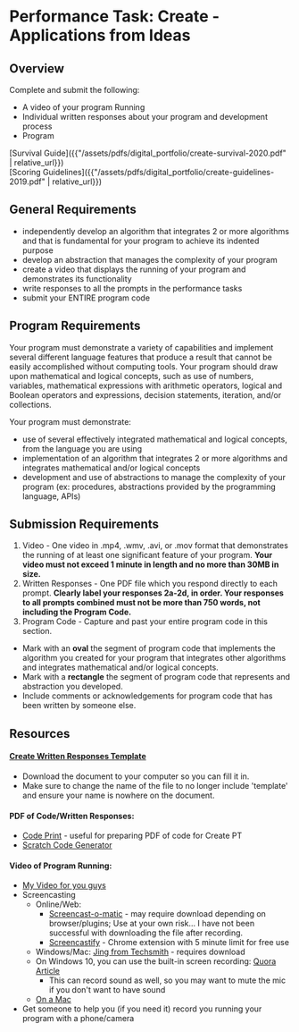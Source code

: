 # Performance Task: Create - Applications from Ideas

## Overview

Complete and submit the following:
- A video of your program Running
- Individual written responses about your program and development process
- Program

[Survival Guide]({{"/assets/pdfs/digital_portfolio/create-survival-2020.pdf" | relative_url}})<br>
[Scoring Guidelines]({{"/assets/pdfs/digital_portfolio/create-guidelines-2019.pdf" | relative_url}})

## General Requirements
- independently develop an algorithm that integrates 2 or more algorithms and that is fundamental for your program to achieve its indented purpose
- develop an abstraction that manages the complexity of your program
- create a video that displays the running of your program and demonstrates its functionality
- write responses to all the prompts in the performance tasks
- submit your ENTIRE program code

## Program Requirements

Your program must demonstrate a variety of capabilities and implement several different language features that produce a result that cannot be easily accomplished without computing tools. Your program should draw upon mathematical and logical concepts, such as use of numbers, variables, mathematical expressions with arithmetic operators, logical and Boolean operators and expressions, decision statements, iteration, and/or collections.

Your program must demonstrate:
- use of several effectively integrated mathematical and logical concepts, from the language you are using
- implementation of an algorithm that integrates 2 or more algorithms and integrates mathematical and/or logical concepts
- development and use of abstractions to manage the complexity of your program (ex: procedures, abstractions provided by the programming language, APIs)

## Submission Requirements

1. Video - One video in .mp4, .wmv, .avi, or .mov format that demonstrates the running of at least one significant feature of your program. **Your video must not exceed 1 minute in length and no more than 30MB in size.**
2. Written Responses - One PDF file which you respond directly to each prompt. **Clearly label your responses 2a-2d, in order. Your responses to all prompts combined must not be more than 750 words, not including the Program Code.**
3. Program Code - Capture and past your entire program code in this section.
  - Mark with an **oval** the segment of program code that implements the algorithm you created for your program that integrates other algorithms and integrates mathematical and/or logical concepts.
  - Mark with a **rectangle** the segment of program code that represents and abstraction you developed.
  - Include comments or acknowledgements for program code that has been written by someone else.

## Resources  
#### [Create Written Responses Template](https://parrottacademy-my.sharepoint.com/:w:/g/personal/cbeaman_parrottacademy_org/EQsZ3rT8frNOhcot5T6lAyQB01AG3r35bbVN--OqVGy58g?e=EXXKOK)
- Download the document to your computer so you can fill it in.
- Make sure to change the name of the file to no longer include 'template' and ensure your name is nowhere on the document.

#### PDF of Code/Written Responses:
- [Code Print](https://bakerfranke.github.io/codePrint/) - useful for preparing PDF of code for Create PT
- [Scratch Code Generator](http://scratchblocks.github.io/generator/)

#### Video of Program Running:
- [My Video for you guys](https://youtu.be/m0B9E9Pk3uk)
- Screencasting
  - Online/Web: 
    - [Screencast-o-matic](https://screencast-o-matic.com/) - may require download depending on browser/plugins; Use at your own risk... I have not been successful with downloading the file after recording.
    - [Screencastify](https://www.screencastify.com/) - Chrome extension with 5 minute limit for free use  
  - Windows/Mac: [Jing from Techsmith](https://www.techsmith.com/jing.html) - requires download
  - On Windows 10, you can use the built-in screen recording: [Quora Article](https://www.quora.com/How-can-I-Record-Screen-in-Windows-10)
    - This can record sound as well, so you may want to mute the mic if you don't want to have sound
  - [On a Mac](https://support.apple.com/en-us/HT208721)
- Get someone to help you (if you need it) record you running your program with a phone/camera
